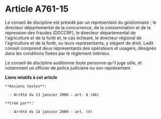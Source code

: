 # Article A761-15

Le conseil de discipline est présidé par un représentant du gestionnaire ; le directeur départemental de la concurrence, de
la consommation et de la répression des fraudes (DDCCRF), le directeur départemental de l'agriculture et de la forêt et, le
cas échéant, le directeur régional de l'agriculture et de la forêt, ou leurs représentants, y siègent de droit. Ledit conseil
comprend deux représentants des opérateurs et usagers, désignés dans les conditions fixées par le règlement intérieur.

Le conseil de discipline auditionne toute personne qu'il juge utile, et notamment un officier de police judiciaire ou son
représentant.

**Liens relatifs à cet article**

	**Anciens textes**:

	  - Arrêté du 13 janvier 2006 - art. 6 (Ab)

	**Créé par**:

	  - Arrêté du 14 janvier 2009 - art. (V)
